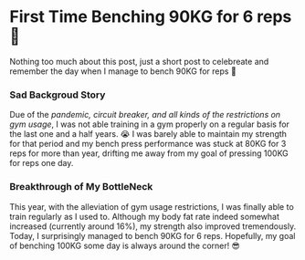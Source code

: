 # First Time Benching 90KG for 6 reps :muscle:

Nothing too much about this post, just a short post to celebreate and remember the day when I manage to bench 90KG for reps :muscle:
<!--more-->

### Sad Backgroud Story
Due of the *pandemic, circuit breaker, and all kinds of the restrictions on gym usage*, I was not able training in a gym properly on a regular basis for the last one and a half years. :sob: I was barely able to maintain my strength for that period and my bench press performance was stuck at 80KG for 3 reps for more than  year, drifting me away from my goal of pressing 100KG for reps one day.

### Breakthrough of My BottleNeck
This year, with the alleviation of gym usage restrictions, I was finally able to train regularly as I used to. Although my body fat rate indeed somewhat increased (currently around 16%), my strength also improved tremendously. Today, I surprisingly managed to bench 90KG for 6 reps. Hopefully, my goal of benching 100KG some day is always around the corner! :sunglasses:

